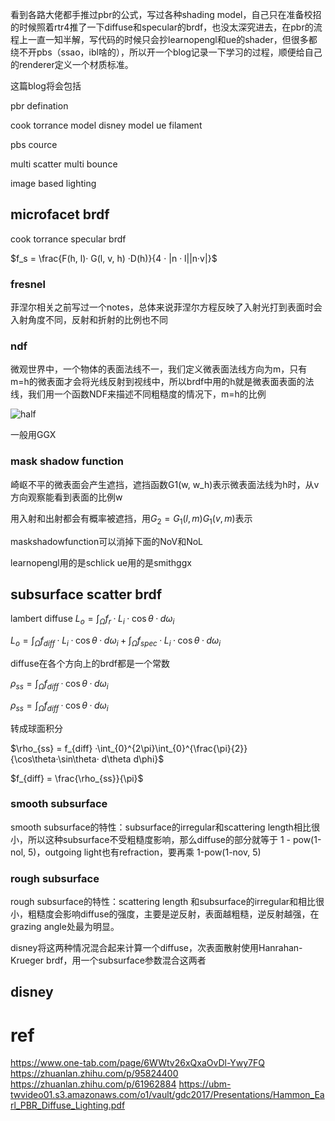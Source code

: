 看到各路大佬都手推过pbr的公式，写过各种shading model，自己只在准备校招的时候照着rtr4推了一下diffuse和specular的brdf，也没太深究进去，在pbr的流程上一直一知半解，写代码的时候只会抄learnopengl和ue的shader，但很多都绕不开pbs（ssao，ibl啥的），所以开一个blog记录一下学习的过程，顺便给自己的renderer定义一个材质标准。

这篇blog将会包括

pbr defination

cook torrance model
disney model
ue
filament

pbs cource

multi scatter
multi bounce

image based lighting


## microfacet brdf


cook torrance specular brdf

$f_s = \frac{F(h, l)· G(l, v, h) ·D(h)}{4 · |n · l||n·v|}$

### fresnel

菲涅尔相关之前写过一个notes，总体来说菲涅尔方程反映了入射光打到表面时会入射角度不同，反射和折射的比例也不同

### ndf

微观世界中，一个物体的表面法线不一，我们定义微表面法线方向为m，只有m=h的微表面才会将光线反射到视线中，所以brdf中用的h就是微表面表面的法线，我们用一个函数NDF来描述不同粗糙度的情况下，m=h的比例

![half](https://pic3.zhimg.com/80/v2-ed0f40ccb3ecfa18342b5667e6c55312_720w.webp)


一般用GGX

### mask shadow function

崎岖不平的微表面会产生遮挡，遮挡函数G1(w, w_h)表示微表面法线为h时，从v方向观察能看到表面的比例w

用入射和出射都会有概率被遮挡，用$G_2 = G_1(l,m)G_1(v,m)$表示

maskshadowfunction可以消掉下面的NoV和NoL

learnopengl用的是schlick
ue用的是smithggx

## subsurface scatter brdf

lambert diffuse
$L_o = \int_{\Omega} f_r · L_i · \cos\theta·d\omega_i$

$L_o = \int_{\Omega} f_{diff} · L_i · \cos\theta·d\omega_i + \int_{\Omega} f_{spec} · L_i · \cos\theta·d\omega_i$

diffuse在各个方向上的brdf都是一个常数

$\rho_{ss} = \int_{\Omega} f_{diff} · \cos\theta·d\omega_i$

$\rho_{ss} = \int_{\Omega} f_{diff} · \cos\theta·d\omega_i$

转成球面积分

$\rho_{ss} = f_{diff} ·\int_{0}^{2\pi}\int_{0}^{\frac{\pi}{2}}{\cos\theta·\sin\theta· d\theta d\phi}$

$f_{diff}  = \frac{\rho_{ss}}{\pi}$


### smooth subsurface

smooth subsurface的特性：subsurface的irregular和scattering length相比很小，所以这种subsurface不受粗糙度影响，那么diffuse的部分就等于 1 - pow(1-nol, 5)，outgoing light也有refraction，要再乘 1-pow(1-nov, 5)

### rough subsurface

rough subsurface的特性：scattering length 和subsurface的irregular和相比很小，粗糙度会影响diffuse的强度，主要是逆反射，表面越粗糙，逆反射越强，在grazing angle处最为明显。

disney将这两种情况混合起来计算一个diffuse，次表面散射使用Hanrahan-Krueger brdf，用一个subsurface参数混合这两者


## disney 


# ref

https://www.one-tab.com/page/6WWtv26xQxaOvDl-Ywy7FQ
https://zhuanlan.zhihu.com/p/95824400
https://zhuanlan.zhihu.com/p/61962884
https://ubm-twvideo01.s3.amazonaws.com/o1/vault/gdc2017/Presentations/Hammon_Earl_PBR_Diffuse_Lighting.pdf
